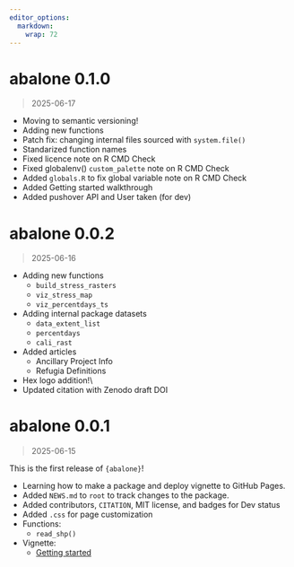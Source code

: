 ```yaml
---
editor_options: 
  markdown: 
    wrap: 72
---
```


# abalone 0.1.0

> 2025-06-17

-   Moving to semantic versioning!
-   Adding new functions
-   Patch fix: changing internal files sourced with `system.file()`
-   Standarized function names
-   Fixed licence note on R CMD Check
-   Fixed globalenv() `custom_palette` note on R CMD Check
-   Added `globals.R` to fix global variable note on R CMD Check
-   Added Getting started walkthrough
-   Added pushover API and User taken (for dev)

# abalone 0.0.2

> 2025-06-16

-   Adding new functions
    -   `build_stress_rasters`
    -   `viz_stress_map`
    -   `viz_percentdays_ts`
-   Adding internal package datasets
    -   `data_extent_list`
    -   `percentdays`
    -   `cali_rast`
-   Added articles
    -   Ancillary Project Info
    -   Refugia Definitions
-   Hex logo addition!\
-   Updated citation with Zenodo draft DOI

# abalone 0.0.1

> 2025-06-15

This is the first release of `{abalone}`!

-   Learning how to make a package and deploy vignette to GitHub Pages.
-   Added `NEWS.md` to `root` to track changes to the package.
-   Added contributors, `CITATION`, MIT license, and badges for Dev
    status
-   Added `.css` for page customization
-   Functions:
    -   `read_shp()`
-   Vignette:
    -   [Getting
        started](file:///Users/admin/Documents/GitHub/packages/abalone/docs/articles/abalone.html)
